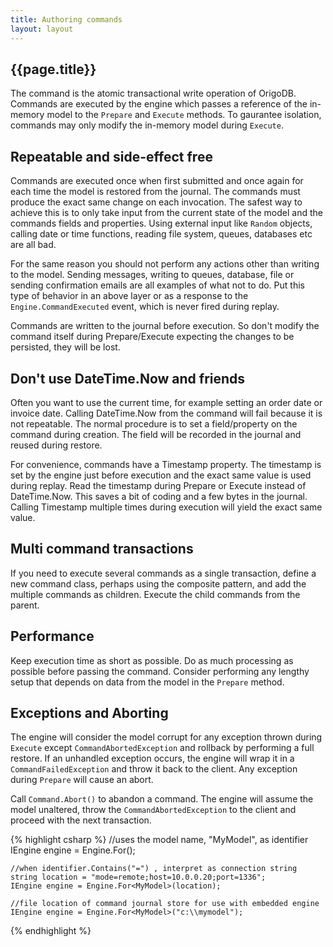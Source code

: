 ```yaml
---
title: Authoring commands
layout: layout
---
```

## {{page.title}}

The command is the atomic transactional write operation of OrigoDB. Commands are executed by the engine which passes a reference of the
in-memory model to the `Prepare` and `Execute` methods. To gaurantee isolation, commands may only modify the
in-memory model during `Execute`.

## Repeatable and side-effect free
Commands are executed once when first submitted and once again for each time the model is restored from the journal.
The commands must produce the exact same change on each invocation. The safest way to achieve this is to only take input
from the current state of the model and the commands fields and properties. Using external input like `Random` objects,
calling date or time functions, reading file system, queues, databases etc are all bad.

For the same reason you should not perform any actions other than writing to the model. Sending messages, writing to queues,
database, file or sending confirmation emails are all examples of what not to do. Put this type of behavior in an above
layer or as a response to the `Engine.CommandExecuted` event, which is never fired during replay.

Commands are written to the journal before execution. So don't modify the command itself during Prepare/Execute expecting
the changes to be persisted, they will be lost.

## Don't use DateTime.Now and friends
Often you want to use the current time, for example setting an order date or invoice date. 
Calling DateTime.Now from the command will fail because it is not repeatable. The normal procedure is to set a field/property on
the command during creation. The field will be recorded in the journal and reused during restore.

For convenience, commands have a Timestamp property. The timestamp is set by the engine just before execution
and the exact same value is used during replay. Read the timestamp during Prepare or Execute instead of DateTime.Now. 
This saves a bit of coding and a few bytes in the journal. Calling Timestamp multiple times during execution will yield
the exact same value.


## Multi command transactions
If you need to execute several commands as a single transaction, define a new command class,
perhaps using the composite pattern, and add the multiple commands as children. Execute the child commands from the parent.


## Performance
Keep execution time as short as possible. Do as much processing as possible before passing the command.
Consider performing any lengthy setup that depends on data from the model in the `Prepare` method.

## Exceptions and Aborting
The engine will consider the model corrupt for any exception thrown during `Execute` except `CommandAbortedException`
and rollback by performing a full restore. If an unhandled exception occurs, the engine will wrap it in a `CommandFailedException`
and throw it back to the client. Any exception during `Prepare` will cause an abort.

Call `Command.Abort()` to abandon a command. The engine will assume the model unaltered, throw the `CommandAbortedException` to the
client and proceed with the next transaction.



{% highlight csharp %}
    //uses the model name, "MyModel", as identifier
    IEngine engine = Engine.For<MyModel>();

    //when identifier.Contains("=") , interpret as connection string
    string location = "mode=remote;host=10.0.0.20;port=1336";
    IEngine engine = Engine.For<MyModel>(location);

    //file location of command journal store for use with embedded engine
    IEngine engine = Engine.For<MyModel>("c:\\mymodel");
{% endhighlight %}

